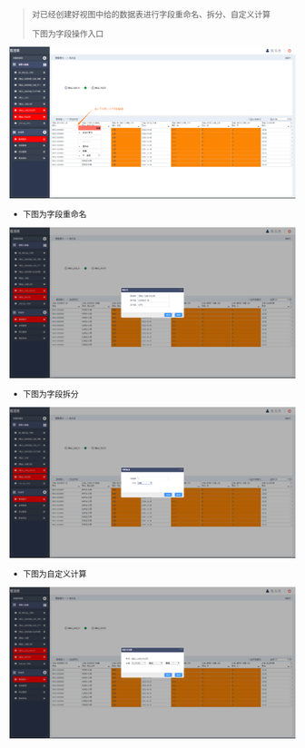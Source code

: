 > 对已经创建好视图中给的数据表进行字段重命名、拆分、自定义计算
> 
> 下图为字段操作入口

![](/assets/word.png)

* 下图为字段重命名


![](/assets/word_rename.png)

* 下图为字段拆分


![](/assets/word-split.png)

* 下图为自定义计算


![](/assets/word-calculate.png)



